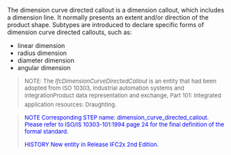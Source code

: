 ﻿The dimension curve directed callout is a dimension callout, which includes a dimension line. It normally presents an extent and/or direction of the product shape. Subtypes are introduced to declare specific forms of dimension curve directed callouts, such as:

* linear dimension
* radius dimension
* diameter dimension
* angular dimension

> <font size="-1">NOTE: The <i>IfcDimensionCurveDirectedCallout</i> is
		  an entity that had been adopted from ISO 10303, Industrial automation systems
		  and integration&#151;Product data representation and exchange, Part 101:
		  Integrated application resources: Draughting.</font>
>

> <font color="#0000FF" size="-1"> NOTE Corresponding STEP name:
		  dimension_curve_directed_callout. Please refer to ISO/IS 10303-101:1994 page 24
		  for the final definition of the formal standard. </font>
> 
> <font size="-1"><font color="#0000FF">HISTORY New entity in Release
		  IFC2x 2nd Edition.</font> </font>
>